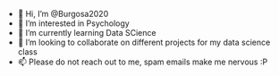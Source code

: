 - 👋 Hi, I’m @Burgosa2020
- 👀 I’m interested in Psychology
- 🌱 I’m currently learning Data SCience
- 💞️ I’m looking to collaborate on different projects for my data science class
- 📫 Please do not reach out to me, spam emails make me nervous :P

<!---
Burgosa2020/Burgosa2020 is a ✨ special ✨ repository because its `README.md` (this file) appears on your GitHub profile.
You can click the Preview link to take a look at your changes.
--->
